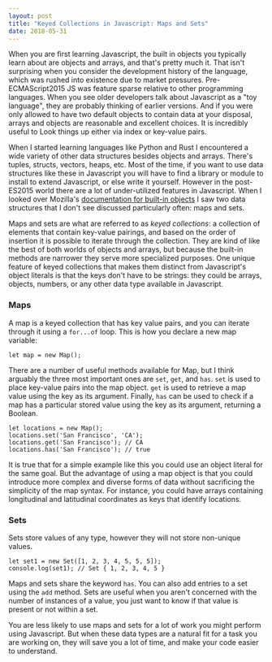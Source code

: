 ```yaml
---
layout: post
title: "Keyed Collections in Javascript: Maps and Sets"
date: 2018-05-31
---
```


When you are first learning Javascript, the built in objects you typically learn about are objects and arrays, and that's pretty much it. That isn't surprising when you consider the development history of the language, which was rushed into existence due to market pressures. Pre-ECMAScript2015 JS was feature sparse relative to other programming languages. When you see older developers talk about Javascript as a "toy language", they are probably thinking of earlier versions. And if you were only allowed to have two default objects to contain data at your disposal, arrays and objects are reasonable and excellent choices. It is incredibly useful to Look things up either via index or key-value pairs.

When I started learning languages like Python and Rust I encountered a wide variety of other data structures besides objects and arrays. There's tuples, structs, vectors, heaps, etc. Most of the time, if you want to use data structures like these in Javascript you will have to find a library or module to install to extend Javascript, or else write it yourself. However in the post-ES2015 world there are a lot of under-utilized features in Javascript. When I looked over Mozilla's <a href="https://developer.mozilla.org/en-US/docs/Web/JavaScript/Reference/Global_Objects">documentation for built-in objects</a> I saw two data structures that I don't see discussed particularly often: maps and sets.

Maps and sets are what are referred to as *keyed collections*: a collection of elements that contain key-value pairings, and based on the order of insertion it is possible to iterate through the collection. They are kind of like the best of both worlds of objects and arrays, but because the built-in methods are narrower they serve more specialized purposes. One unique feature of keyed collections that makes them distinct from Javascript's object literals is that the keys don't have to be strings: they could be arrays, objects, numbers, or any other data type available in Javascript.

<h3>Maps</h3>

A map is a keyed collection that has key value pairs, and you can iterate through it using a `for...of` loop. This is how you declare a new map variable:

```
let map = new Map();
```

There are a number of useful methods available for Map, but I think arguably the three most important ones are `set`, `get`, and `has`. `set` is used to place key-value pairs into the map object. `get` is used to retrieve a map value using the key as its argument. Finally, `has` can be used to check if a map has a particular stored value using the key as its argument, returning a Boolean.

```
let locations = new Map();
locations.set('San Francisco', 'CA');
locations.get('San Francisco'); // CA
locations.has('San Francisco'); // true
```

It is true that for a simple example like this you could use an object literal for the same goal. But the advantage of using a map object is that you could introduce more complex and diverse forms of data without sacrificing the simplicity of the map syntax. For instance, you could have arrays containing longitudinal and latitudinal coordinates as keys that identify locations.

<h3>Sets</h3>

Sets store values of any type, however they will not store non-unique values.

```
let set1 = new Set([1, 2, 3, 4, 5, 5, 5]);
console.log(set1); // Set { 1, 2, 3, 4, 5 }
```

Maps and sets share the keyword `has`. You can also add entries to a set using the `add` method. Sets are useful when you aren't concerned with the number of instances of a value, you just want to know if that value is present or not within a set.

You are less likely to use maps and sets for a lot of work you might perform using Javascript. But when these data types are a natural fit for a task you are working on, they will save you a lot of time, and make your code easier to understand.
